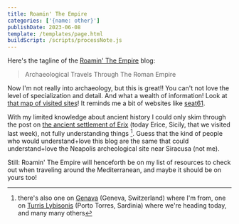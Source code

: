 ```yaml
---
title: Roamin' The Empire
categories: ['{name: other}']
publishDate: 2023-06-08
template: /templates/page.html
buildScript: /scripts/processNote.js
---
```


Here's the tagline of the [Roamin' The Empire](http://www.roamintheempire.com/) blog:

> Archaeological Travels Through The Roman Empire

Now I'm not really into archaeology, but this is great!! You can't not love the level of specialization and detail. And what a wealth of information! Look at [that map of visited sites](http://www.roamintheempire.com/index.php/visits/)! It reminds me a bit of websites like [seat61](https://www.seat61.com/).

With my limited knowledge about ancient history I could only skim through the post on [the ancient settlement of Erix](http://www.roamintheempire.com/index.php/2018/01/24/eryx/) (today Erice, Sicily, that we visited last week), not fully understanding things [^1]. Guess that the kind of people who would understand+love this blog are the same that could understand+love the Neapolis archeological site near Siracusa (not me).

Still: Roamin' The Empire will henceforth be on my list of resources to check out when traveling around the Mediterranean, and maybe it should be on yours too!

[^1]: there's also one on [Genava](http://www.roamintheempire.com/index.php/2019/01/23/genava/) (Geneva, Switzerland) where I'm from, one on [Turris Lybisonis](http://www.roamintheempire.com/index.php/2020/07/29/turris-libysonis/) (Porto Torres, Sardinia) where we're heading today, and many many others
